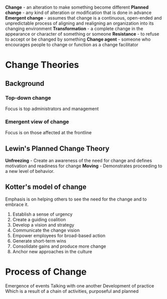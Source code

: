 **Change** - an alteration to make something become different
**Planned change** - any kind of alteration or modification that is done in advance
**Emergent change** - assumes that change is a continuous, open-ended and unpredictable process of aligning and realigning an organization into its changing environment
**Transformation** - a complete change in the appearance or character of something or someone
**Resistance** - to refuse to accept or be changed by something
**Change agent** - someone who encourages people to change or function as a change facilitator
# Change Theories
## Background
### Top-down change 
Focus is top administrators and management
### Emergent view of change
Focus is on those affected at the frontline
## Lewin's Planned Change Theory
**Unfreezing** - Create an awareness of the need for change and defines motivation and readiness for change
**Moving** - Demonstrates proceeding to a new level of behavior. 
## Kotter's model of change 
Emphasis is on helping others to see the need for the change and to embrace it. 
1. Establish a sense of urgency
2. Create a guiding coalition
3. Develop a vision and strategy
4. Communicate the change vision
5. Empower employees for broad-based action
6. Generate short-term wins
7. Consolidate gains and produce more change
8. Anchor new approaches in the culture
# Process of Change
Emergence of events
Talking with one another
Development of practice
	Which is a result of a chain of activities, purposeful and planned